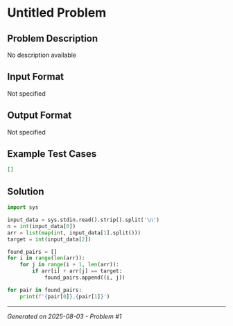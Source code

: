 # Untitled Problem

## Problem Description
No description available

## Input Format
Not specified

## Output Format
Not specified

## Example Test Cases
```json
[]
```

## Solution
```python
import sys

input_data = sys.stdin.read().strip().split('\n')
n = int(input_data[0])
arr = list(map(int, input_data[1].split()))
target = int(input_data[2])

found_pairs = []
for i in range(len(arr)):
    for j in range(i + 1, len(arr)):
        if arr[i] + arr[j] == target:
            found_pairs.append((i, j))

for pair in found_pairs:
    print(f'{pair[0]},{pair[1]}')
```

---
*Generated on 2025-08-03 - Problem #1*